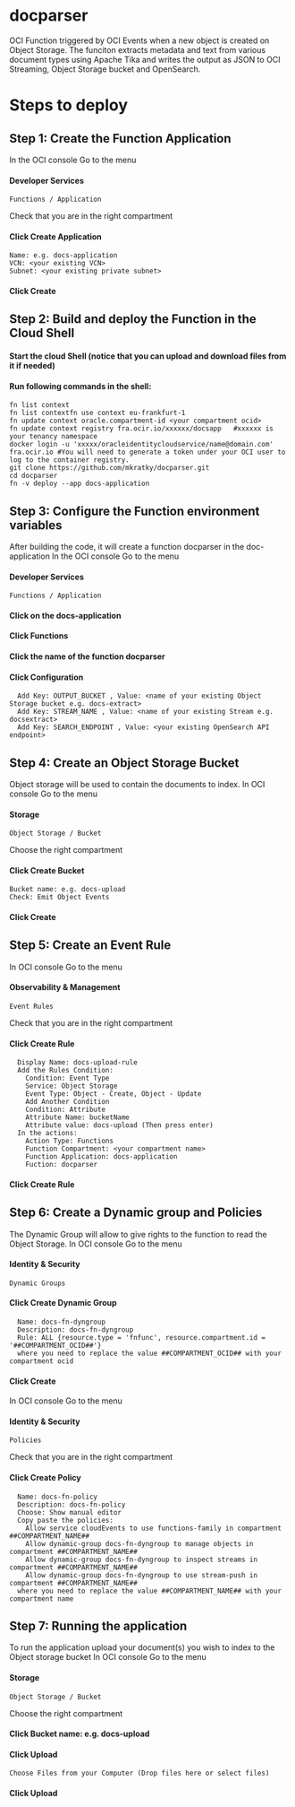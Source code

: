 # docparser
OCI Function triggered by OCI Events when a new object is created on Object Storage. The funciton extracts metadata and text from various document types using Apache Tika and writes the output as JSON to OCI Streaming, Object Storage bucket and OpenSearch.

# Steps to deploy
## Step 1: Create the Function Application
In the OCI console Go to the menu
  #### Developer Services
    Functions / Application
  Check that you are in the right compartment 
  #### Click Create Application
    Name: e.g. docs-application
    VCN: <your existing VCN>
    Subnet: <your existing private subnet>
  #### Click Create
  
## Step 2: Build and deploy the Function in the Cloud Shell
  #### Start the cloud Shell (notice that you can upload and download files from it if needed)
  #### Run following commands in the shell:
    fn list context
    fn list contextfn use context eu-frankfurt-1
    fn update context oracle.compartment-id <your compartment ocid>
    fn update context registry fra.ocir.io/xxxxxx/docsapp   #xxxxxx is your tenancy namespace
    docker login -u 'xxxxx/oracleidentitycloudservice/name@domain.com' fra.ocir.io #You will need to generate a token under your OCI user to log to the container registry.  
    git clone https://github.com/mkratky/docparser.git
    cd docparser
    fn -v deploy --app docs-application
    
## Step 3: Configure the Function environment variables
After building the code, it will create a function docparser in the doc-application
In the OCI console Go to the menu
  #### Developer Services
    Functions / Application
  ####  Click on the docs-application
  ####  Click Functions
  ####  Click the name of the function docparser
  ####  Click Configuration
      Add Key: OUTPUT_BUCKET , Value: <name of your existing Object Storage bucket e.g. docs-extract>
      Add Key: STREAM_NAME , Value: <name of your existing Stream e.g. docsextract>
      Add Key: SEARCH_ENDPOINT , Value: <your existing OpenSearch API endpoint>
   
## Step 4: Create an Object Storage Bucket   
Object storage will be used to contain the documents to index.
In OCI console Go to the menu
  #### Storage
    Object Storage / Bucket
   Choose the right compartment 
   #### Click Create Bucket
    Bucket name: e.g. docs-upload
    Check: Emit Object Events
   #### Click Create
    
## Step 5: Create an Event Rule
In OCI console Go to the menu
  #### Observability & Management
    Event Rules
  Check that you are in the right compartment
  #### Click Create Rule
      Display Name: docs-upload-rule
      Add the Rules Condition:
        Condition: Event Type
        Service: Object Storage
        Event Type: Object - Create, Object - Update
        Add Another Condition
        Condition: Attribute
        Attribute Name: bucketName
        Attribute value: docs-upload (Then press enter)
      In the actions:
        Action Type: Functions
        Function Compartment: <your compartment name>
        Function Application: docs-application
        Fuction: docparser
   #### Click Create Rule
    
## Step 6: Create a Dynamic group and Policies   
The Dynamic Group will allow to give rights to the function to read the Object Storage.
In OCI console Go to the menu
  #### Identity & Security
    Dynamic Groups
   #### Click Create Dynamic Group
      Name: docs-fn-dyngroup
      Description: docs-fn-dyngroup
      Rule: ALL {resource.type = 'fnfunc', resource.compartment.id = '##COMPARTMENT_OCID##'} 
      where you need to replace the value ##COMPARTMENT_OCID## with your compartment ocid
   #### Click Create
  
 In OCI console Go to the menu
   #### Identity & Security
    Policies
   Check that you are in the right compartment
   #### Click Create Policy
      Name: docs-fn-policy
      Description: docs-fn-policy
      Choose: Show manual editor
      Copy paste the policies: 
        Allow service cloudEvents to use functions-family in compartment ##COMPARTMENT_NAME##
        Allow dynamic-group docs-fn-dyngroup to manage objects in compartment ##COMPARTMENT_NAME##
        Allow dynamic-group docs-fn-dyngroup to inspect streams in compartment ##COMPARTMENT_NAME##
        Allow dynamic-group docs-fn-dyngroup to use stream-push in compartment ##COMPARTMENT_NAME##
      where you need to replace the value ##COMPARTMENT_NAME## with your compartment name
      
## Step 7: Running the application  
To run the application upload your document(s) you wish to index to the Object storage bucket
In OCI console Go to the menu
  #### Storage
    Object Storage / Bucket
   Choose the right compartment 
   #### Click Bucket name: e.g. docs-upload 
   #### Click Upload
    Choose Files from your Computer (Drop files here or select files)
   #### Click Upload
    
    
      
      
